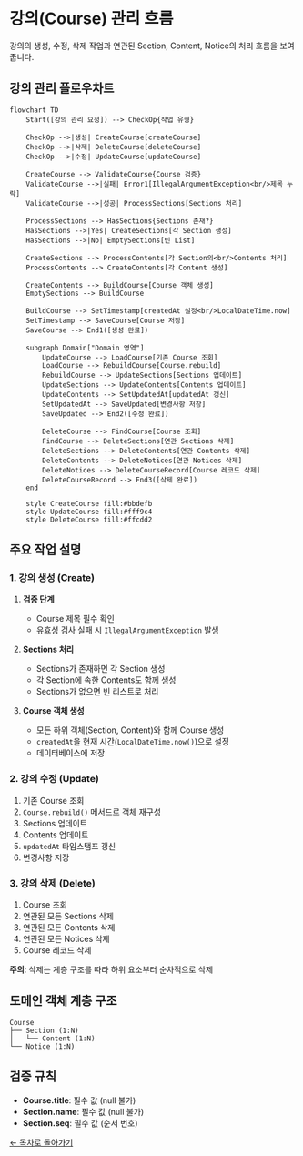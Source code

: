 # 강의(Course) 관리 흐름

강의의 생성, 수정, 삭제 작업과 연관된 Section, Content, Notice의 처리 흐름을 보여줍니다.

## 강의 관리 플로우차트

```mermaid
flowchart TD
    Start([강의 관리 요청]) --> CheckOp{작업 유형}
    
    CheckOp -->|생성| CreateCourse[createCourse]
    CheckOp -->|삭제| DeleteCourse[deleteCourse]
    CheckOp -->|수정| UpdateCourse[updateCourse]

    CreateCourse --> ValidateCourse{Course 검증}
    ValidateCourse -->|실패| Error1[IllegalArgumentException<br/>제목 누락]
    ValidateCourse -->|성공| ProcessSections[Sections 처리]
    
    ProcessSections --> HasSections{Sections 존재?}
    HasSections -->|Yes| CreateSections[각 Section 생성]
    HasSections -->|No| EmptySections[빈 List]
    
    CreateSections --> ProcessContents[각 Section의<br/>Contents 처리]
    ProcessContents --> CreateContents[각 Content 생성]
    
    CreateContents --> BuildCourse[Course 객체 생성]
    EmptySections --> BuildCourse
    
    BuildCourse --> SetTimestamp[createdAt 설정<br/>LocalDateTime.now]
    SetTimestamp --> SaveCourse[Course 저장]
    SaveCourse --> End1([생성 완료])

    subgraph Domain["Domain 영역"]
        UpdateCourse --> LoadCourse[기존 Course 조회]
        LoadCourse --> RebuildCourse[Course.rebuild]
        RebuildCourse --> UpdateSections[Sections 업데이트]
        UpdateSections --> UpdateContents[Contents 업데이트]
        UpdateContents --> SetUpdatedAt[updatedAt 갱신]
        SetUpdatedAt --> SaveUpdated[변경사항 저장]
        SaveUpdated --> End2([수정 완료])
    
        DeleteCourse --> FindCourse[Course 조회]
        FindCourse --> DeleteSections[연관 Sections 삭제]
        DeleteSections --> DeleteContents[연관 Contents 삭제]
        DeleteContents --> DeleteNotices[연관 Notices 삭제]
        DeleteNotices --> DeleteCourseRecord[Course 레코드 삭제]
        DeleteCourseRecord --> End3([삭제 완료])
    end

    style CreateCourse fill:#bbdefb
    style UpdateCourse fill:#fff9c4
    style DeleteCourse fill:#ffcdd2
```

## 주요 작업 설명

### 1. 강의 생성 (Create)
1. **검증 단계**
   - Course 제목 필수 확인
   - 유효성 검사 실패 시 `IllegalArgumentException` 발생

2. **Sections 처리**
   - Sections가 존재하면 각 Section 생성
   - 각 Section에 속한 Contents도 함께 생성
   - Sections가 없으면 빈 리스트로 처리

3. **Course 객체 생성**
   - 모든 하위 객체(Section, Content)와 함께 Course 생성
   - `createdAt`을 현재 시간(`LocalDateTime.now()`)으로 설정
   - 데이터베이스에 저장

### 2. 강의 수정 (Update)
1. 기존 Course 조회
2. `Course.rebuild()` 메서드로 객체 재구성
3. Sections 업데이트
4. Contents 업데이트
5. `updatedAt` 타임스탬프 갱신
6. 변경사항 저장

### 3. 강의 삭제 (Delete)
1. Course 조회
2. 연관된 모든 Sections 삭제
3. 연관된 모든 Contents 삭제
4. 연관된 모든 Notices 삭제
5. Course 레코드 삭제

**주의**: 삭제는 계층 구조를 따라 하위 요소부터 순차적으로 삭제

## 도메인 객체 계층 구조

```
Course
├── Section (1:N)
│   └── Content (1:N)
└── Notice (1:N)
```

## 검증 규칙

- **Course.title**: 필수 값 (null 불가)
- **Section.name**: 필수 값 (null 불가)
- **Section.seq**: 필수 값 (순서 번호)

[← 목차로 돌아가기](./README.md)

